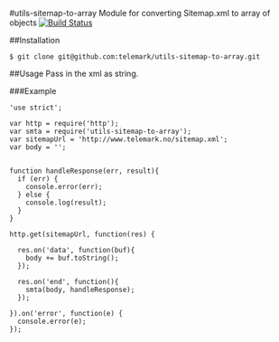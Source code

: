 #utils-sitemap-to-array
Module for converting Sitemap.xml to array of objects [![Build Status](https://travis-ci.org/telemark/utils-sitemap-to-array.svg?branch=master)](https://travis-ci.org/telemark/utils-sitemap-to-array)

##Installation
```
$ git clone git@github.com:telemark/utils-sitemap-to-array.git
```

##Usage
Pass in the xml as string.

###Example

```
'use strict';

var http = require('http');
var smta = require('utils-sitemap-to-array');
var sitemapUrl = 'http://www.telemark.no/sitemap.xml';
var body = '';


function handleResponse(err, result){
  if (err) {
    console.error(err);
  } else {
    console.log(result);
  }
}

http.get(sitemapUrl, function(res) {

  res.on('data', function(buf){
    body += buf.toString();
  });

  res.on('end', function(){
    smta(body, handleResponse);
  });

}).on('error', function(e) {
  console.error(e);
});
```